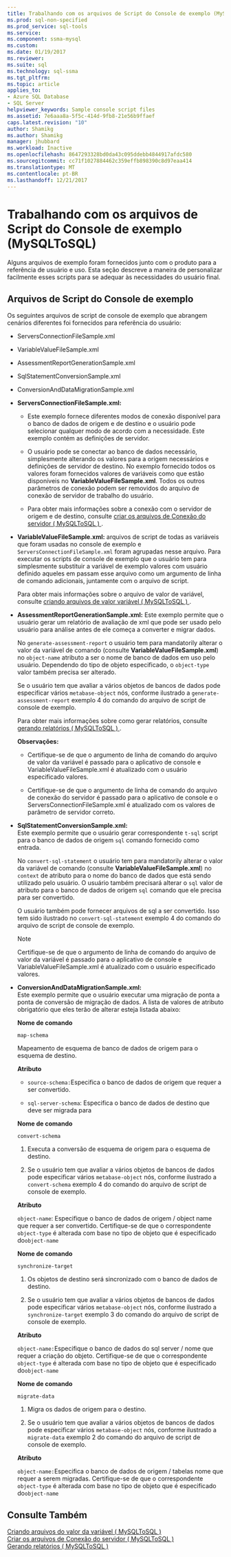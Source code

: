 ```yaml
---
title: Trabalhando com os arquivos de Script do Console de exemplo (MySQLToSQL) | Microsoft Docs
ms.prod: sql-non-specified
ms.prod_service: sql-tools
ms.service: 
ms.component: ssma-mysql
ms.custom: 
ms.date: 01/19/2017
ms.reviewer: 
ms.suite: sql
ms.technology: sql-ssma
ms.tgt_pltfrm: 
ms.topic: article
applies_to:
- Azure SQL Database
- SQL Server
helpviewer_keywords: Sample console script files
ms.assetid: 7e6aaa8a-5f5c-414d-9fb8-21e56b9ffaef
caps.latest.revision: "10"
author: Shamikg
ms.author: Shamikg
manager: jhubbard
ms.workload: Inactive
ms.openlocfilehash: 8647293328bd0da43c095ddebb4844917afdc580
ms.sourcegitcommit: cc71f1027884462c359effb898390c8d97eaa414
ms.translationtype: MT
ms.contentlocale: pt-BR
ms.lasthandoff: 12/21/2017
---
```

# <a name="working-with-the-sample-console-script-files-mysqltosql"></a>Trabalhando com os arquivos de Script do Console de exemplo (MySQLToSQL)
Alguns arquivos de exemplo foram fornecidos junto com o produto para a referência de usuário e uso. Esta seção descreve a maneira de personalizar facilmente esses scripts para se adequar às necessidades do usuário final.  
  
## <a name="sample-console-script-files"></a>Arquivos de Script do Console de exemplo  
Os seguintes arquivos de script de console de exemplo que abrangem cenários diferentes foi fornecidos para referência do usuário:  
  
-   ServersConnectionFileSample.xml  
  
-   VariableValueFileSample.xml  
  
-   AssessmentReportGenerationSample.xml  
  
-   SqlStatementConversionSample.xml  
  
-   ConversionAndDataMigrationSample.xml  
  
-   **ServersConnectionFileSample.xml:**  
  
    -   Este exemplo fornece diferentes modos de conexão disponível para o banco de dados de origem e de destino e o usuário pode selecionar qualquer modo de acordo com a necessidade. Este exemplo contém as definições de servidor.  
  
    -   O usuário pode se conectar ao banco de dados necessário, simplesmente alterando os valores para a origem necessários e definições de servidor de destino. No exemplo fornecido todos os valores foram fornecidos valores de variáveis como que estão disponíveis no **VariableValueFileSample.xml**.  Todos os outros parâmetros de conexão podem ser removidos do arquivo de conexão de servidor de trabalho do usuário.  
  
    -   Para obter mais informações sobre a conexão com o servidor de origem e de destino, consulte [criar os arquivos de Conexão do servidor &#40; MySQLToSQL &#41; ](../../ssma/mysql/creating-the-server-connection-files-mysqltosql.md) .  
  
-   **VariableValueFileSample.xml:** arquivos de script de todas as variáveis que foram usadas no console de exemplo e `ServersConnectionFileSample.xml` foram agrupadas nesse arquivo. Para executar os scripts de console de exemplo que o usuário tem para simplesmente substituir a variável de exemplo valores com usuário definido aqueles em passam esse arquivo como um argumento de linha de comando adicionais, juntamente com o arquivo de script.  
  
    Para obter mais informações sobre o arquivo de valor de variável, consulte [criando arquivos de valor variável &#40; MySQLToSQL &#41; ](../../ssma/mysql/creating-variable-value-files-mysqltosql.md).  
  
-   **AssessmentReportGenerationSample.xml:** Este exemplo permite que o usuário gerar um relatório de avaliação de xml que pode ser usado pelo usuário para análise antes de ele começa a converter e migrar dados.  
  
    No `generate-assessment-report` o usuário tem para mandatorily alterar o valor da variável de comando (consulte **VariableValueFileSample.xml**) no `object-name` atributo a ser o nome de banco de dados em uso pelo usuário. Dependendo do tipo de objeto especificado, o `object-type` valor também precisa ser alterado.  
  
    Se o usuário tem que avaliar a vários objetos de bancos de dados pode especificar vários `metabase-object` nós, conforme ilustrado a `generate-assessment-report` exemplo 4 do comando do arquivo de script de console de exemplo.  
  
    Para obter mais informações sobre como gerar relatórios, consulte [gerando relatórios &#40; MySQLToSQL &#41; ](../../ssma/mysql/generating-reports-mysqltosql.md).  
  
    **Observações:**  
  
    -   Certifique-se de que o argumento de linha de comando do arquivo de valor da variável é passado para o aplicativo de console e VariableValueFileSample.xml é atualizado com o usuário especificado valores.  
  
    -   Certifique-se de que o argumento de linha de comando do arquivo de conexão do servidor é passado para o aplicativo de console e o ServersConnectionFileSample.xml é atualizado com os valores de parâmetro de servidor correto.  
  
-   **SqlStatementConversionSample.xml:**  
    Este exemplo permite que o usuário gerar correspondente `t-sql` script para o banco de dados de origem `sql` comando fornecido como entrada.  
  
    No `convert-sql-statement` o usuário tem para mandatorily alterar o valor da variável de comando (consulte **VariableValueFileSample.xml**) no `context` de atributo para o nome do banco de dados que está sendo utilizado pelo usuário. O usuário também precisará alterar o `sql` valor de atributo para o banco de dados de origem `sql` comando que ele precisa para ser convertido.  
  
    O usuário também pode fornecer arquivos de sql a ser convertido. Isso tem sido ilustrado no `convert-sql-statement` exemplo 4 do comando do arquivo de script de console de exemplo.  
  
    > [!NOTE]  
    > Certifique-se de que o argumento de linha de comando do arquivo de valor da variável é passado para o aplicativo de console e VariableValueFileSample.xml é atualizado com o usuário especificado valores.  
  
-   **ConversionAndDataMigrationSample.xml:**  
     Este exemplo permite que o usuário executar uma migração de ponta a ponta de conversão de migração de dados. A lista de valores de atributo obrigatório que eles terão de alterar esteja listada abaixo:  
  
    **Nome de comando**  
  
    `map-schema`  
  
    Mapeamento de esquema de banco de dados de origem para o esquema de destino.  
  
    **Atributo**  
  
    -   `source-schema:`Especifica o banco de dados de origem que requer a ser convertido.  
  
    -   `sql-server-schema`: Especifica o banco de dados de destino que deve ser migrada para  
  
    **Nome de comando**  
  
    `convert-schema`  
  
    1.  Executa a conversão de esquema de origem para o esquema de destino.  
  
    2.  Se o usuário tem que avaliar a vários objetos de bancos de dados pode especificar vários `metabase-object` nós, conforme ilustrado a `convert-schema` exemplo 4 do comando do arquivo de script de console de exemplo.  
  
    **Atributo**  
  
    `object-name`: Especifique o banco de dados de origem / object name que requer a ser convertido. Certifique-se de que o correspondente `object-type` é alterada com base no tipo de objeto que é especificado do`object-name`  
  
    **Nome de comando**  
  
    `synchronize-target`  
  
    1.  Os objetos de destino será sincronizado com o banco de dados de destino.  
  
    2.  Se o usuário tem que avaliar a vários objetos de bancos de dados pode especificar vários `metabase-object` nós, conforme ilustrado a `synchronize-target` exemplo 3 do comando do arquivo de script de console de exemplo.  
  
    **Atributo**  
  
    `object-name:`Especifique o banco de dados do sql server / nome que requer a criação do objeto. Certifique-se de que o correspondente `object-type` é alterada com base no tipo de objeto que é especificado do`object-name`  
  
    **Nome de comando**  
  
    `migrate-data`  
  
    1.  Migra os dados de origem para o destino.  
  
    2.  Se o usuário tem que avaliar a vários objetos de bancos de dados pode especificar vários `metabase-object` nós, conforme ilustrado a `migrate-data` exemplo 2 do comando do arquivo de script de console de exemplo.  
  
    **Atributo**  
  
    `object-name:`Especifica o banco de dados de origem / tabelas nome que requer a serem migradas. Certifique-se de que o correspondente `object-type` é alterada com base no tipo de objeto que é especificado do`object-name`  
  
## <a name="see-also"></a>Consulte Também  
[Criando arquivos do valor da variável &#40; MySQLToSQL &#41;](../../ssma/mysql/creating-variable-value-files-mysqltosql.md)  
[Criar os arquivos de Conexão do servidor &#40; MySQLToSQL &#41;](../../ssma/mysql/creating-the-server-connection-files-mysqltosql.md)  
[Gerando relatórios &#40; MySQLToSQL &#41;](../../ssma/mysql/generating-reports-mysqltosql.md)  
  
